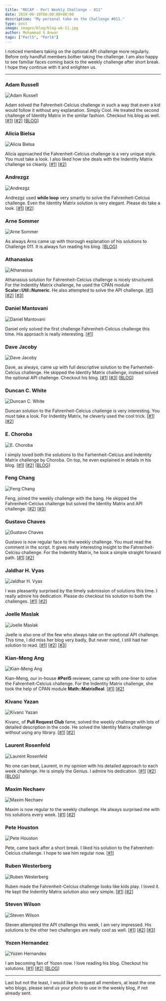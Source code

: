 ```yaml
---
title: "RECAP - Perl Weekly Challenge - 011"
date: 2019-06-10T00:00:00+00:00
description: "My personal take on the Challenge #011."
type: post
image: images/blog/blog-wk-11.jpg
author: Mohammad S Anwar
tags: ["Perl5", "Perl6"]
---
```

I noticed members taking on the optional API challenge more regularly. Before only handfull members bother taking the challenge. I am also happy to see familiar faces coming back to the weekly challenge after short break. I hope they continue with it and enlighten us.

***

### Adam Russell
![Adam Russell](/images/team/adam_russell.jpg)

Adam solved the Fahrenheit-Celcius challenge in such a way that even a kid would follow it without any explanation. Simply Cool. He treated the second challenge of Identity Matrix in the similar fashion. Checkout his blog as well. [[#1](https://github.com/manwar/perlweeklychallenge-club/blob/master/challenge-011/adam-russell/perl5/ch-1.pl)] [[#2](https://github.com/manwar/perlweeklychallenge-club/blob/master/challenge-011/adam-russell/perl5/ch-2.pl)] [[BLOG](https://adamcrussell.livejournal.com/3900.html)]

### Alicia Bielsa
![Alicia Bielsa](/images/team/alicia_bielsa.jpg)

Alicia approached the Fahrenheit-Celcius challenge is a very unique style. You must take a look. I also liked how she deals with the Indentity Matrix challenge so cleanly. [[#1](https://github.com/manwar/perlweeklychallenge-club/blob/master/challenge-011/alicia-bielsa/perl5/ch-1.pl)] [[#2](https://github.com/manwar/perlweeklychallenge-club/blob/master/challenge-011/alicia-bielsa/perl5/ch-2.pl)]

### Andrezgz
![Andrezgz](/images/team/user.jpg)

Andrezgz used **while loop** very smartly to solve the Fahrenheit-Celcius challenge. Even the Identity Matrix solution is very elegant. Please do take a look. [[#1](https://github.com/manwar/perlweeklychallenge-club/blob/master/challenge-011/andrezgz/perl5/ch-1.pl)] [[#2](https://github.com/manwar/perlweeklychallenge-club/blob/master/challenge-011/andrezgz/perl5/ch-2.pl)]

### Arne Sommer
![Arne Sommer](/images/team/arne-sommer.jpg)

As always Arns came up with thorough explanation of his solutions to Challenge 011. It is always fun reading his blog. [[BLOG](https://perl6.eu/fc-matrix.html)]

### Athanasius
![Athanasius](/images/team/athanasius.jpg)

Athanasius solution for Fahrenheit-Celcius challenge is nicely structured. For the Indentity Matrix challenge, he used the CPAN module **Scalar::Util::Numeric**. He also attempted to solve the API challenge. [[#1](https://github.com/manwar/perlweeklychallenge-club/blob/master/challenge-011/athanasius/perl5/ch-1.pl)] [[#2](https://github.com/manwar/perlweeklychallenge-club/blob/master/challenge-011/athanasius/perl5/ch-2.pl)] [[#3](https://github.com/manwar/perlweeklychallenge-club/blob/master/challenge-011/athanasius/perl5/ch-3.pl)]

### Daniel Mantovani
![Daniel Mantovani](/images/team/daniel_mantovani.jpg)

Daniel only solved the first challenge Fahrenheit-Celcius challenge this time. His approach is really interesting. [[#1](https://github.com/manwar/perlweeklychallenge-club/blob/master/challenge-011/daniel-mantovani/perl5/ch-1.pl)]

### Dave Jacoby
![Dave Jacoby](/images/team/dave_jacoby.jpg)

Dave, as always, came up with full descriptive solution to the Farhenheit-Celcius challenge. He skipped the Identity Matrix challenge, instead solved the optional API challenge. Checkout his blog. [[#1](https://github.com/manwar/perlweeklychallenge-club/blob/master/challenge-011/dave-jacoby/perl5/ch-1.pl)] [[#3](https://github.com/manwar/perlweeklychallenge-club/blob/master/challenge-011/dave-jacoby/perl5/ch-3.pl)] [[BLOG](https://jacoby.github.io//2019/06/04/two-technical-posts-about-temperature-kinda.html)]

### Duncan C. White
![Duncan C. White](/images/team/duncan_white.jpg)

Duncan solution to the Fahrenheit-Celcius challenge is very interesting. You must take a look. For Indentity Matrix, he cleverly used the cool trick. [[#1](https://github.com/manwar/perlweeklychallenge-club/blob/master/challenge-011/duncan-c-white/perl5/ch-1.pl)] [[#2](https://github.com/manwar/perlweeklychallenge-club/blob/master/challenge-011/duncan-c-white/perl5/ch-2.pl)]

### E. Choroba
![E. Choroba](/images/team/e-choroba.jpg)

I simply loved both the solutions to the Farhenheit-Celcius and Indentity Matrix challenge by Choroba. On top, he even explained in details in his blog. [[#1](https://github.com/manwar/perlweeklychallenge-club/blob/master/challenge-011/e-choroba/perl5/ch-1.pl)] [[#2](https://github.com/manwar/perlweeklychallenge-club/blob/master/challenge-011/e-choroba/perl5/ch-2.pl)] [[BLOG](http://blogs.perl.org/users/e_choroba/2019/06/perl-weekly-challenge-011-fahrenheit-celsius-and-an-identity-matrix.html)]

### Feng Chang
![Feng Chang](/images/team/user.jpg)

Feng, joined the weekly challenge with the bang. He skipped the Fahrenheit-Celcius challenge but solved the Identity Matrix and API challenge. [[#2](https://github.com/manwar/perlweeklychallenge-club/blob/master/challenge-011/feng-chang/perl5/ch-2.pl)] [[#3](https://github.com/manwar/perlweeklychallenge-club/blob/master/challenge-011/feng-chang/perl5/ch-3.pl)]


### Gustavo Chaves
![Gustavo Chaves](/images/team/gustavo-chaves.jpg)

Gustavo is now regular face to the weekly challenge. You must read the comment in the script. It gives really interesting insight to the Fahrenheit-Celcisu challenge. For the Indentity Matrix, he took a simple straight forward path. [[#1](https://github.com/manwar/perlweeklychallenge-club/tree/master/challenge-011/gustavo-chaves/perl5/ch-1.pl)] [[#2](https://github.com/manwar/perlweeklychallenge-club/tree/master/challenge-011/gustavo-chaves/perl5/ch-2.pl)]

### Jaldhar H. Vyas
![Jaldhar H. Vyas](/images/team/jaldhar_vyas.jpg)

I was pleasantly surprised by the timely submission of solutions this time. I really admire his dedication. Please do checkout his solution to both the challenges. [[#1](https://github.com/manwar/perlweeklychallenge-club/blob/master/challenge-011/jaldhar-h-vyas/perl5/ch-1.pl)] [[#2](https://github.com/manwar/perlweeklychallenge-club/blob/master/challenge-011/jaldhar-h-vyas/perl5/ch-2.pl)]

### Joelle Maslak
![Joelle Maslak](/images/team/joelle_maslak.jpg)

Joelle is also one of the few who always take on the optional API challenge. This time, I did miss her blog very badly, But never mind, I still had her solution to read. [[#1](https://github.com/manwar/perlweeklychallenge-club/blob/master/challenge-011/joelle-maslak/perl5/ch-1.pl)] [[#2](https://github.com/manwar/perlweeklychallenge-club/blob/master/challenge-011/joelle-maslak/perl5/ch-2.pl)] [[#3](https://github.com/manwar/perlweeklychallenge-club/blob/master/challenge-011/joelle-maslak/perl5/ch-3.pl)]

### Kian-Meng Ang
![Kian-Meng Ang](/images/team/user.jpg)

Kian-Meng, our in-house **#Perl5** reviewer, came up with one-liner to solve the Fahrenheit-Celcius challenge. For the Indentity Matrix challenge, she took the help of CPAN module **Math::MatrixReal**. [[#1](https://github.com/manwar/perlweeklychallenge-club/blob/master/challenge-011/kian-meng-ang/perl5/ch-1.pl)] [[#2](https://github.com/manwar/perlweeklychallenge-club/blob/master/challenge-011/kian-meng-ang/perl5/ch-2.pl)]

### Kivanc Yazan
![Kivanc Yazan](/images/team/user.jpg)

Kivanc, of **Pull Request Club** fame, solved the weekly challenge with lots of detailed description in the code. He solved the Identity Matrix challenge without using any library. [[#1](https://github.com/manwar/perlweeklychallenge-club/blob/master/challenge-011/kivanc-yazan/perl5/ch-1.pl)] [[#2](https://github.com/manwar/perlweeklychallenge-club/blob/master/challenge-011/kivanc-yazan/perl5/ch-2.pl)]

### Laurent Rosenfeld
![Laurent Rosenfeld](/images/team/laurent_rosenfeld.jpg)

No one can beat, Laurent, in my opinion with his detailed approach to each week challenge. He is simply the Genius. I admire his dedication. [[#1](https://github.com/manwar/perlweeklychallenge-club/blob/master/challenge-011/laurent-rosenfeld/perl5/ch-1.pl)] [[#2](https://github.com/manwar/perlweeklychallenge-club/blob/master/challenge-011/laurent-rosenfeld/perl5/ch-2.pl)] [[BLOG](http://blogs.perl.org/users/laurent_r/2019/06/perl-weekly-challenge-11-fahrenheit-celsius-and-identity-matrix.html)]


### Maxim Nechaev
![Maxim Nechaev](/images/team/maxim-nechaev.jpg)

Maxim is now regular to the weekly challenge. He always surprised me with his solutions every week. [[#1](https://github.com/manwar/perlweeklychallenge-club/blob/master/challenge-011/maxim-nechaev/perl5/ch-1.pl)] [[#2](https://github.com/manwar/perlweeklychallenge-club/blob/master/challenge-011/maxim-nechaev/perl5/ch-2.pl)]

### Pete Houston
![Pete Houston](/images/team/user.jpg)

Pete, came back after a short break. I liked his solution to the Fahrenheit-Celcius challenge. I hope to see him regular now. [[#1](https://github.com/manwar/perlweeklychallenge-club/blob/master/challenge-011/pete-houston/perl5/ch-1.pl)]

### Ruben Westerberg
![Ruben Westerberg](/images/team/user.jpg)

Ruben made the Fahrenheit-Celcius challenge looks like kids play. I loved it. He kept the Indentity Matrix solution also very simple. [[#1](https://github.com/manwar/perlweeklychallenge-club/tree/master/challenge-011/ruben-westerberg/perl5/ch-1.pl)] [[#2](https://github.com/manwar/perlweeklychallenge-club/blob/master/challenge-011/ruben-westerberg/perl5/ch-2.pl)]

### Steven Wilson
![Steven Wilson](/images/team/user.jpg)

Steven attempted the API challenge this week, I am very impressed. His solutions to the other two challenges are really cool as well. [[#1](https://github.com/manwar/perlweeklychallenge-club/blob/master/challenge-011/steven-wilson/perl5/ch-1.pl)] [[#2](https://github.com/manwar/perlweeklychallenge-club/blob/master/challenge-011/steven-wilson/perl5/ch-2.pl)] [[#3](https://github.com/manwar/perlweeklychallenge-club/blob/master/challenge-011/steven-wilson/perl5/ch-3.pl)]

### Yozen Hernandez
![Yozen Hernandex](/images/team/user.jpg)

I am becoming fan of Yozen now. I love reading his blog. Checkout his solutions. [[#1](https://github.com/manwar/perlweeklychallenge-club/blob/master/challenge-011/yozen-hernandez/perl5/ch-1.pl)] [[#2](https://github.com/manwar/perlweeklychallenge-club/blob/master/challenge-011/yozen-hernandez/perl5/ch-2.pl)] [[BLOG](https://yzhernand.github.io/posts/perl-weekly-challenge-11/)]

***

Last but not the least,  I would like to request all members, at least the one who blogs, please send us your photo to use in the weekly blog, if not already sent.

